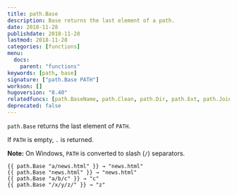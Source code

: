 ```yaml
---
title: path.Base
description: Base returns the last element of a path.
date: 2018-11-28
publishdate: 2018-11-28
lastmod: 2018-11-28
categories: [functions]
menu:
  docs:
    parent: "functions"
keywords: [path, base]
signature: ["path.Base PATH"]
workson: []
hugoversion: "0.40"
relatedfuncs: [path.BaseName, path.Clean, path.Dir, path.Ext, path.Join, path.Split]
deprecated: false
---
```


`path.Base` returns the last element of `PATH`.

If `PATH` is empty, `.` is returned.

**Note:** On Windows, `PATH` is converted to slash (`/`) separators.

```
{{ path.Base "a/news.html" }} → "news.html"
{{ path.Base "news.html" }} → "news.html"
{{ path.Base "a/b/c" }} → "c"
{{ path.Base "/x/y/z/" }} → "z"
```
